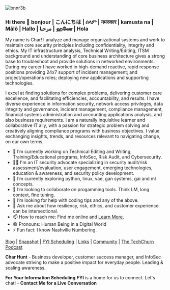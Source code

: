 ![bnnr3b](https://github.com/Char-Hunt/Char-Hunt/assets/138831832/6a4a3344-7643-45d6-ab7f-d08bf45b4406)

### Hi there 👋 bonjour | こんにちは | ሰላም | नमस्कार | kamusta na | Mālō | Hallo | مرحبا | ஹலோ | Hola
My name is Char! I analyze and manage organizational systems and work to maintain core security principles including confidentiality, integrity and ethics.  My IT infrastructure analysis, Technical Writing/Editing, ITSM background and understanding of core business architecture gives a strong base to troubleshoot and provide solutions in networked environments. During my career I have worked in high-demand reactive, rapid response positions providing 24x7 support of incident management; and project/operations roles; deploying new applications and supporting technologies.

I excel at finding solutions for complex problems, delivering customer care excellence, and facilitating efficiencies, accountability, and results. I have diverse experience in information security, network access privileges, data integrity and governance, incident management, compliance management, financial systems administration and accounting applications analysis, and also business requirements. I am a naturally inquisitive learner and collaborative IT ally, with a passion for strategic problem solving and creatively aligning compliance programs with business objectives. I value exchanging insights, trends, and resources relevant to navigating change, on our own terms.

- 🔭 I’m currently working on Technical Editing and Writing, Training/Educational programs, InfoSec, Risk Audit, and Cybersecurity.
- 👨‍💻 I'm an IT security advocate specializing in security audit/risk assessment/evaluation, user engagement, emerging technologies, education & awareness, and security policy development.
- 🌱 I’m currently exploring python, linux, vae, gan systems, gai and ml concepts.
- 👯 I’m looking to collaborate on progamming tools. Think LM, long context, fine tuning.
- 🤔 I’m looking for help with coding tips and any of the above.
- 💬 Ask me about how resiliency, risk, ethics, and customer experience can be intersectional.
- 📫 How to reach me: Find me online and [Learn More.](https://solo.to/charhunt.org)
- 😄 Pronouns: Human Being in a Digital World 
- ⚡ Fun fact: I know Nashville Numbering.

[Blog](https://substack.com/@techiechar/note/c-42222125) | [Snapshot](https://github.com/Char-Hunt/Learning-Info-Sec#projects) | [FYI Scheduling](https://calendly.com/char-hunt) | [Links](https://solo.to/treadm1ll) | [Community](https://github.com/Char-Hunt/Forums) | [The TechChurn Podcast](https://www.techchurn.org/podcast)

**Char Hunt** - Business developer, customer success manager, and InfoSec advocate striving to make a positive impact for everyday people. Leading & scaling awareness.

**For Your Information Scheduling**
**FYI** is a home for us to connect. Let's chat!  -  **Contact Me for a Live Conversation**
